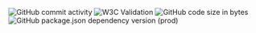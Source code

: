 ![GitHub commit activity](https://img.shields.io/github/commit-activity/m/tensegrity666/songbird?style=flat-square)
![W3C Validation](https://img.shields.io/w3c-validation/html?style=flat-square&targetUrl=https%3A%2F%2Fapp.netlify.com%2Fsites%2Ftensegrity666-songbird%2Foverview)
![GitHub code size in bytes](https://img.shields.io/github/languages/code-size/tensegrity666/songbird?style=flat-square)
![GitHub package.json dependency version (prod)](https://img.shields.io/github/package-json/dependency-version/tensegrity666/songbird/react?style=flat-square)
